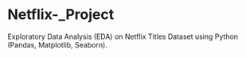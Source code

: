 # Netflix-_Project
Exploratory Data Analysis (EDA) on Netflix Titles Dataset using Python (Pandas, Matplotlib, Seaborn).
